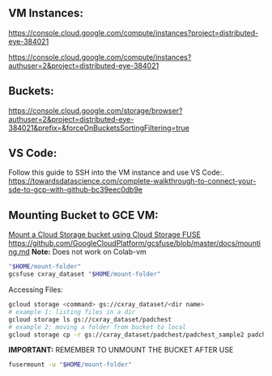 ## VM Instances:
https://console.cloud.google.com/compute/instances?project=distributed-eye-384021

https://console.cloud.google.com/compute/instances?authuser=2&project=distributed-eye-384021

## Buckets:
https://console.cloud.google.com/storage/browser?authuser=2&project=distributed-eye-384021&prefix=&forceOnBucketsSortingFiltering=true

## VS Code:
Follow this guide to SSH into the VM instance and use VS Code:.
https://towardsdatascience.com/complete-walkthrough-to-connect-your-sde-to-gcp-with-github-bc39eec0db9e

## Mounting Bucket to GCE VM:
[Mount a Cloud Storage bucket using Cloud Storage FUSE](https://cloud.google.com/storage/docs/gcsfuse-quickstart-mount-bucket)
https://github.com/GoogleCloudPlatform/gcsfuse/blob/master/docs/mounting.md
**Note:** Does not work on Colab-vm
```bash
"$HOME/mount-folder"
gcsfuse cxray_dataset "$HOME/mount-folder"
```
Accessing Files:
```bash
gcloud storage <command> gs://cxray_dataset/<dir name>
# example 1: listing files in a dir
gcloud storage ls gs://cxray_dataset/padchest
# example 2: moving a folder from bucket to local
gcloud storage cp -r gs://cxray_dataset/padchest/padchest_sample2 padchest
```
**IMPORTANT:** REMEMBER TO UNMOUNT THE BUCKET AFTER USE
```bash
fusermount -u "$HOME/mount-folder"
```
